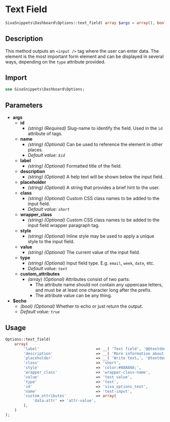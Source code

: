 # Text Field

```php
SixaSnippets\Dashboard\Options::text_field( array $args = array(), bool $echo = true );
```

## Description

This method outputs an `<input />` tag where the user can enter data. The element is the most important form element and can be displayed in several ways, depending on the `type` attribute provided.

## Import

```php 
use SixaSnippets\Dashboard\Options;
```

## Parameters

- **args**
    - **id**
        - *(string) (Required)* Slug-name to identify the field. Used in the `id` attribute of tags.
    - **name**
        - *(string) (Optional)* Can be used to reference the element in other places.
        - *Default value: `$id`*
    - **label**
        - *(string) (Optional)* Formatted title of the field.
    - **description**
        - *(string) (Optional)* A help text will be shown below the input field.
    - **placeholder**
        - *(string) (Optional)* A string that provides a brief hint to the user.
    - **class**
        - *(string) (Optional)* Custom CSS class names to be added to the input field.
        - *Default value: `short`*
    - **wrapper_class**
        - *(string) (Optional)* Custom CSS class names to be added to the input field wrapper paragraph tag.
    - **style**
        - *(string) (Optional)* Inline style may be used to apply a unique style to the input field.
    - **value**
        - *(string) (Optional)* The current value of the input field.
    - **type**
        - *(string) (Optional)* Input field type. E.g. `email`, `week`, `date`, etc.
        - *Default value: `text`*
    - **custom_attributes**
        - *(array) (Optional)* Attributes consist of two parts:
            - The attribute name should not contain any uppercase letters, and must be at least one character long after the prefix.
            - The attribute value can be any thing.
- **$echo**
    - *(bool) (Optional)* Whether to echo or just return the output.
    - *Default value: `true`*

## Usage

```php
Options::text_field(
	array(
		'label'                         => __( 'Text field', '@@textdomain' ),
		'description'                   => __( 'More information about this field.', '@@textdomain' ),
		'placeholder'                   => __( 'Write text…', '@textdomain' ),
		'class'                         => 'short',
		'style'                         => 'color:#A8A8A8;',
		'wrapper_class'                 => 'wrapper-class-name',
		'value'                         => 'text value',
		'type'                          => 'text',
		'id'                            => 'sixa_options_text',
		'name'                          => 'text-input',
		'custom_attributes'             => array(
			'data-attr' => 'attr-value',
		),
	)
);
```